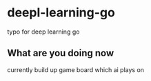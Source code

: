 # deepl-learning-go
typo for deep learning go

## What are you doing now
currently build up game board which ai plays on
